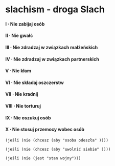 # slachism - droga Slach

#### I ⋅ Nie zabijaj osób
#### II ⋅ Nie gwałć
#### III ⋅ Nie zdradzaj w związkach małżeńskich
#### IV ⋅ Nie zdradzaj w związkach partnerskich
#### V ⋅ Nie kłam
#### VI ⋅ Nie składaj oszczerstw
#### VII ⋅ Nie kradnij
#### VIII ⋅ Nie torturuj
#### IX ⋅ Nie oszukuj osób
#### X ⋅ Nie stosuj przemocy wobec osób

```
(jeśli (nie (chcesz (aby "osoba odeszła" ))))
```

```
(jeśli (nie (chcesz (aby "uwolnić siebie" ))))
```

```
(jeśli (nie (jest "stan wojny")))
```
